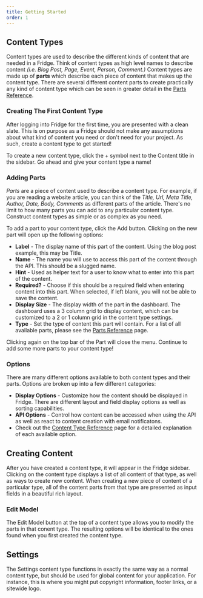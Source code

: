 ```yaml
---
title: Getting Started
order: 1
---
```




## Content Types

Content types are used to describe the different kinds of content that are needed in a Fridge. Think of content types as high level names to describe content *(i.e. Blog Post, Page, Event, Person, Comment.)* Content types are made up of __parts__ which describe each piece of content that makes up the content type. There are several different content parts to create practically any kind of content type which can be seen in greater detail in the [Parts Reference](/docs/introduction/parts/).

### Creating The First Content Type

After logging into Fridge for the first time, you are presented with a clean slate. This is on purpose as a Fridge should not make any assumptions about what kind of content you need or don't need for your project. As such, create a content type to get started!

To create a new content type, click the + symbol next to the Content title in the sidebar. Go ahead and give your content type a name!

### Adding Parts

_Parts_ are a piece of content used to describe a content type. For example, if you are reading a website article, you can think of the _Title, Url, Meta Title, Author, Date, Body, Comments_ as different parts of the article. There's no limit to how many parts you can add to any particular content type. Construct content types as simple or as complex as you need.

To add a part to your content type, click the Add button. Clicking on the new part will open up the following options:

* __Label__ - The display name of this part of the content. Using the blog post example, this may be Title.
* __Name__ - The name you will use to access this part of the content through the API. This should be a slugged name.
* __Hint__ - Used as helper text for a user to know what to enter into this part of the content.  
* __Required?__ - Choose if this should be a required field when entering content into this part. When selected, if left blank, you will not be able to save the content.
* __Display Size__ - The display width of the part in the dashboard. The dashboard uses a 3 column grid to display content, which can be customized to a 2 or 1 column grid in the content type settings.  
* __Type__ - Set the type of content this part will contain. For a list of all available parts, please see the [Parts Reference](/docs/introduction/parts/) page.

Clicking again on the top bar of the Part will close the menu. Continue to add some more parts to your content type! 

### Options

There are many different options available to both content types and their parts. Options are broken up into a few different categories:

* __Display Options__ - Customize how the content should be displayed in Fridge. There are different layout and field display options as well as sorting capabilities.
* __API Options__ - Control how content can be accessed when using the API as well as react to content creation with email notificatons.
* Check out the [Content Type Reference](/docs/introduction/content-types/) page for a detailed explanation of each available option. 

## Creating Content

After you have created a content type, it will appear in the Fridge sidebar. Clicking on the content type displays a list of all content of that type, as well as ways to create new content. When creating a new piece of content of a particular type, all of the content parts from that type are presented as input fields in a beautiful rich layout.

### Edit Model

The Edit Model button at the top of a content type allows you to modify the parts in that conent type. The resulting options will be identical to the ones found when you first created the content type.  

## Settings

The Settings content type functions in exactly the same way as a normal content type, but should be used for global content for your application. For instance, this is where you might put copyright information, footer links, or a sitewide logo.

